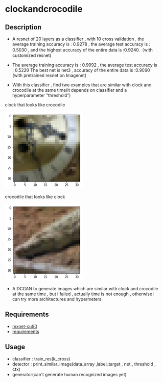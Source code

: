 # clockandcrocodile


## Description
- A resnet of 20 layers as a classifier , with 10 cross validation , the average training accuracy is : 0.9278 , 
the average test accuracy is : 0.5030 , and the highest accuracy of the entire data is :0.9240.（with customized resnet)
- The average training accuracy is : 0.9992 , the average test accuracy is : 0.5220 
The best net is net3 , accuracy of the entire data is :0.9060 (with pretrained resnet on Imagenet)

- With this classifier , find two examples that are similar with clock and crocodile at the same time(it depends on classifier 
and a hyperparameter "threshold")

clock that looks like crocodile

![](https://github.com/veetsin/clockandcrocodile/blob/master/1.png)

crocodile that looks like clock

![ ](https://github.com/veetsin/clockandcrocodile/blob/master/2.png)




- A DCGAN to generate images which are similar with clock and crocodile at the same time , but i failed , actually time is not 
enough  , otherwise i can try more architectures and hypermeters.




## Requirements
- [mxnet-cu90](https://mxnet.incubator.apache.org/install/index.html)
- [requirements](https://github.com/veetsin/clockandcrocodile/blob/master/requirements.txt)


## Usage
- classifier : train_res(k_cross)
- detector : print_similar_image(data_array ,label_target , net , threshold , ctx)
- generator(can't generate human recognized images yet)











